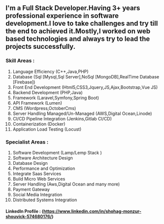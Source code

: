 ## I'm a Full Stack Developer.Having 3+ years professional experience in software development.I love to take challenges and try till the end to achieved it.Mostly,I worked on web based technologies and always try to lead the projects successfully.

### Skill Areas :
1. Language Efficiency (C++,Java,PHP)
1. Database (Sql [Mysql,Sql Server],NoSql [MongoDB],RealTime Database [Firebase])
1. Front End Development (Html5,CSS3,Jquery,JS,Ajax,Bootstrap,Vue JS)
1. Backend Development (PHP,Java)
1. Framework (Laravel,Symfony,Spring Boot)
1. API Framework (Lumen)
1. CMS (Wordpress,OctoberCms)
1. Server Handling Managed/Un-Managed (AWS,Digital Ocean,Linode)
1. CI/CD Pipeline Integration (Jenkins,Gitlab CI/CD)
1. Containerization (Docker)
1. Application Load Testing (Locust)


### Specialist Areas :
1. Software Development (Lamp/Lemp Stack )
1. Software Architecture Design
1. Database Design
1. Performance and Optimization
1. Integrate Saas Services
1. Build Micro Web Services
1. Server Handling (Aws,Digital Ocean and many more)
1. Payment Gateway
1. Social Media Integration
1. Distributed Systems Integration

#### LinkedIn Profile : (https://www.linkedin.com/in/shohag-monzur-shouvick-574680176/)
